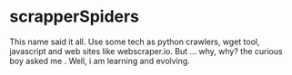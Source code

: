 # scrapperSpiders
This name said it all. Use some tech as python crawlers, wget tool, javascript and web sites like webscraper.io.   But ... why, why? the curious boy asked me . Well, i am learning and evolving. 
